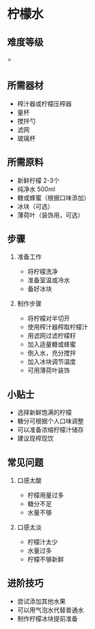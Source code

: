 # 柠檬水

## 难度等级
⭐

## 所需器材
- 榨汁器或柠檬压榨器
- 量杯
- 搅拌勺
- 滤网
- 玻璃杯

## 所需原料
- 新鲜柠檬 2-3个
- 纯净水 500ml
- 糖或蜂蜜（根据口味添加）
- 冰块（可选）
- 薄荷叶（装饰用，可选）

## 步骤
1. 准备工作
   - 将柠檬洗净
   - 准备室温或冷水
   - 备好冰块

2. 制作步骤
   - 将柠檬对半切开
   - 使用榨汁器榨取柠檬汁
   - 用滤网过滤柠檬籽
   - 加入适量糖或蜂蜜
   - 倒入水，充分搅拌
   - 加入冰块调节温度
   - 可用薄荷叶装饰

## 小贴士
- 选择新鲜饱满的柠檬
- 糖分可根据个人口味调整
- 可以准备浓缩柠檬汁储存
- 建议现榨现饮

## 常见问题
1. 口感太酸
   - 柠檬用量过多
   - 糖分不足
   - 水量不够

2. 口感太淡
   - 柠檬汁太少
   - 水量过多
   - 柠檬不够新鲜

## 进阶技巧
- 尝试添加其他水果
- 可以用气泡水代替普通水
- 制作柠檬冰块提前准备